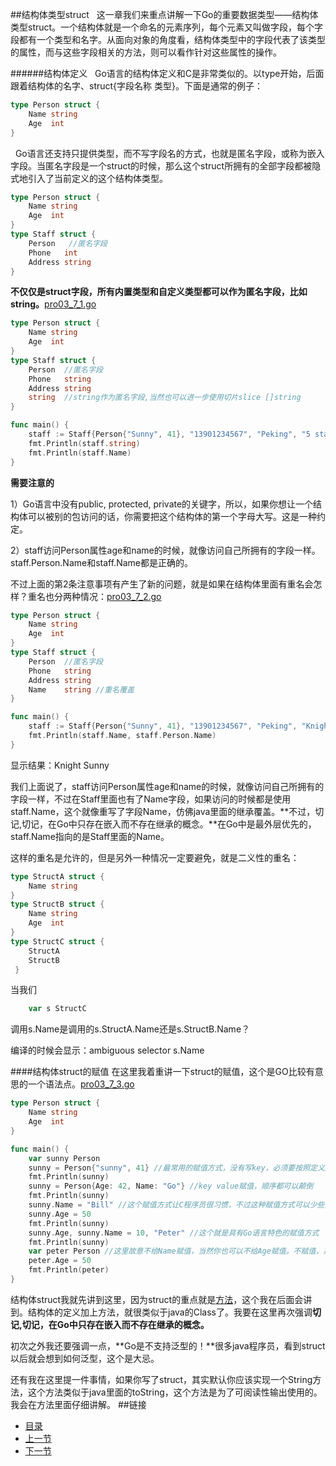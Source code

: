 ##结构体类型struct
&nbsp;&nbsp;这一章我们来重点讲解一下Go的重要数据类型——结构体类型struct。一个结构体就是一个命名的元素序列，每个元素又叫做字段，每个字段都有一个类型和名字。从面向对象的角度看，结构体类型中的字段代表了该类型的属性，而与这些字段相关的方法，则可以看作针对这些属性的操作。

######结构体定义
&nbsp;&nbsp;Go语言的结构体定义和C是非常类似的。以type开始，后面跟着结构体的名字、struct{字段名称 类型}。下面是通常的例子：

```go
type Person struct {
    Name string
    Age  int
}
```
&nbsp;&nbsp;Go语言还支持只提供类型，而不写字段名的方式，也就是匿名字段，或称为嵌入字段。当匿名字段是一个struct的时候，那么这个struct所拥有的全部字段都被隐式地引入了当前定义的这个结构体类型。

```go
type Person struct {
    Name string
    Age  int
}
type Staff struct {
    Person   //匿名字段
    Phone   int
	Address string
}
```

**不仅仅是struct字段，所有内置类型和自定义类型都可以作为匿名字段，比如string。**[pro03_7_1.go](https://github.com/sunnygocms/gobook/blob/master/src/go_lang_base/03/pro03_7_1.go)

```go
type Person struct {
	Name string
	Age  int
}
type Staff struct {
	Person  //匿名字段
	Phone   string
	Address string
	string  //string作为匿名字段,当然也可以进一步使用切片slice []string
}

func main() {
	staff := Staff{Person{"Sunny", 41}, "13901234567", "Peking", "5 star staff"}
	fmt.Println(staff.string)
	fmt.Println(staff.Name)
}
```
**需要注意的**

1）Go语言中没有public, protected, private的关键字，所以，如果你想让一个结构体可以被别的包访问的话，你需要把这个结构体的第一个字母大写。这是一种约定。

2）staff访问Person属性age和name的时候，就像访问自己所拥有的字段一样。staff.Person.Name和staff.Name都是正确的。

不过上面的第2条注意事项有产生了新的问题，就是如果在结构体里面有重名会怎样？重名也分两种情况：[pro03_7_2.go](https://github.com/sunnygocms/gobook/blob/master/src/go_lang_base/03/pro03_7_2.go)

```go
type Person struct {
	Name string
	Age  int
}
type Staff struct {
	Person  //匿名字段
	Phone   string
	Address string
	Name    string //重名覆盖
}

func main() {
	staff := Staff{Person{"Sunny", 41}, "13901234567", "Peking", "Knight"}
	fmt.Println(staff.Name, staff.Person.Name)
}
```
显示结果：Knight Sunny

我们上面说了，staff访问Person属性age和name的时候，就像访问自己所拥有的字段一样，不过在Staff里面也有了Name字段，如果访问的时候都是使用staff.Name，这个就像重写了字段Name，仿佛java里面的继承覆盖。**不过，切记,切记，在Go中只存在嵌入而不存在继承的概念。**在Go中是最外层优先的，staff.Name指向的是Staff里面的Name。

这样的重名是允许的，但是另外一种情况一定要避免，就是二义性的重名：

```go
type StructA struct { 
	Name string 
}
type StructB struct { 
	Name string
	Age  int
}
type StructC struct { 
	StructA
	StructB
 }
```

当我们
```go
	var s StructC 
```
调用s.Name是调用的s.StructA.Name还是s.StructB.Name？

编译的时候会显示：ambiguous selector s.Name

####结构体struct的赋值
在这里我着重讲一下struct的赋值，这个是GO比较有意思的一个语法点。[pro03_7_3.go](https://github.com/sunnygocms/gobook/blob/master/src/go_lang_base/03/pro03_7_3.go)

```go
type Person struct {
	Name string
	Age  int
}

func main() {
	var sunny Person
	sunny = Person{"sunny", 41} //最常用的赋值方式，没有写key，必须要按照定义顺序赋值，这种赋值方式不能少写参数
	fmt.Println(sunny)
	sunny = Person{Age: 42, Name: "Go"} //key value赋值，顺序都可以颠倒
	fmt.Println(sunny)
	sunny.Name = "Bill" //这个赋值方式让C程序员很习惯，不过这种赋值方式可以少些某个参数
	sunny.Age = 50
	fmt.Println(sunny)
	sunny.Age, sunny.Name = 10, "Peter" //这个就是具有Go语言特色的赋值方式
	fmt.Println(sunny)
	var peter Person //这里故意不给Name赋值，当然你也可以不给Age赋值。不赋值，系统会给默认值
	peter.Age = 50
	fmt.Println(peter)
}
```

结构体struct我就先讲到这里，因为struct的重点就是[方法](https://github.com/sunnygocms/gobook/blob/master/go_lang_base/04.2.md)，这个我在后面会讲到。结构体的定义加上方法，就很类似于java的Class了。我要在这里再次强调**切记,切记，在Go中只存在嵌入而不存在继承的概念。**

初次之外我还要强调一点，**Go是不支持泛型的！**很多java程序员，看到struct以后就会想到如何泛型，这个是大忌。

还有我在这里提一件事情，如果你写了struct，其实默认你应该实现一个String方法，这个方法类似于java里面的toString，这个方法是为了可阅读性输出使用的。我会在方法里面仔细讲解。
##链接
- [目录](https://github.com/sunnygocms/gobook/blob/master/menu.md)
- [上一节](https://github.com/sunnygocms/gobook/blob/master/go_lang_base/03.6.md)
- [下一节](https://github.com/sunnygocms/gobook/blob/master/go_lang_base/03.8.md)